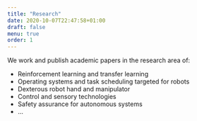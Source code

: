 ```yaml
---
title: "Research"
date: 2020-10-07T22:47:58+01:00
draft: false
menu: true
order: 1
---
```


We work and publish academic papers in the research area of:

- Reinforcement learning and transfer learning
- Operating systems and task scheduling targeted for robots
- Dexterous robot hand and manipulator
- Control and sensory technologies
- Safety assurance for autonomous systems
- ...
